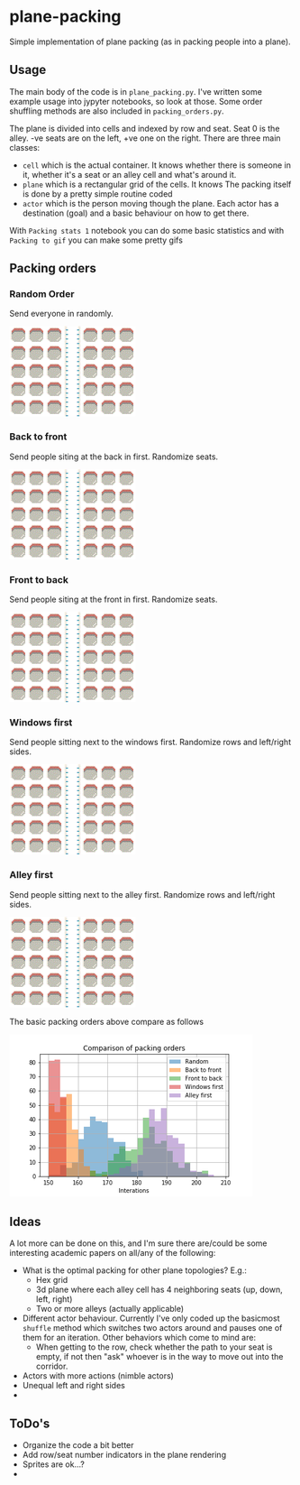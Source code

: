 # plane-packing

Simple implementation of plane packing (as in packing people into a plane).

## Usage

The main body of the code is in `plane_packing.py`. I've written some example usage into jypyter notebooks, so look at those. Some order shuffling methods are also included in `packing_orders.py`.

The plane is divided into cells and indexed by row and seat. Seat 0 is the alley. -ve seats are on the left, +ve one on the right. There are three main classes:
- `cell` which is the actual container. It knows whether there is someone in it, whether it's a seat or an alley cell and what's around it.
- `plane` which is a rectangular grid of the cells. It knows
The packing itself is done by a pretty simple routine coded 
- `actor` which is the person moving though the plane. Each actor has a destination (goal) and a basic behaviour on how to get there.

With `Packing stats 1` notebook you can do some basic statistics and with `Packing to gif` you can make some pretty gifs

## Packing orders

### Random Order
Send everyone in randomly.

![random_order](random_order.gif)

### Back to front
Send people siting at the back in first. Randomize seats.

![back_to_front](back_to_front.gif)

### Front to back
Send people siting at the front in first. Randomize seats.

![front_to_back](front_to_back.gif)

### Windows first
Send people sitting next to the windows first. Randomize rows and left/right sides.

![windows_first](windows_first.gif)

### Alley first
Send people sitting next to the alley first. Randomize rows and left/right sides.

![alley_first](alley_first.gif)

The basic packing orders above compare as follows

![histogram](histogram.png)

## Ideas
A lot more can be done on this, and I'm sure there are/could be some interesting academic papers on all/any of the following:

- What is the optimal packing for other plane topologies? E.g.:
  - Hex grid
  - 3d plane where each alley cell has 4 neighboring seats (up, down, left, right)
  - Two or more alleys (actually applicable)
- Different actor behaviour. Currently I've only coded up the basicmost `shuffle` method which switches two actors around and pauses one of them for an iteration. Other behaviors which come to mind are:
  - When getting to the row, check whether the path to your seat is empty, if not then "ask" whoever is in the way to move out into the corridor.
- Actors with more actions (nimble actors)
- Unequal left and right sides
- 

## ToDo's

- Organize the code a bit better
- Add row/seat number indicators in the plane rendering
- Sprites are ok...?
- 